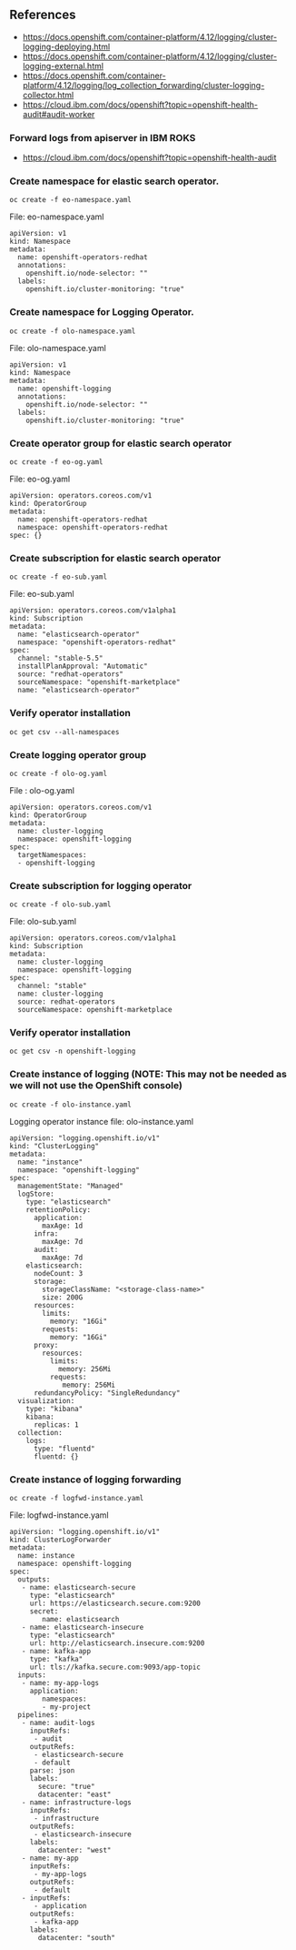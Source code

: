 ## References
- https://docs.openshift.com/container-platform/4.12/logging/cluster-logging-deploying.html
- https://docs.openshift.com/container-platform/4.12/logging/cluster-logging-external.html
- https://docs.openshift.com/container-platform/4.12/logging/log_collection_forwarding/cluster-logging-collector.html
- https://cloud.ibm.com/docs/openshift?topic=openshift-health-audit#audit-worker
### Forward logs from apiserver in IBM ROKS
- https://cloud.ibm.com/docs/openshift?topic=openshift-health-audit


### Create namespace for elastic search operator.

```
oc create -f eo-namespace.yaml
```

File: eo-namespace.yaml
```
apiVersion: v1
kind: Namespace
metadata:
  name: openshift-operators-redhat
  annotations:
    openshift.io/node-selector: ""
  labels:
    openshift.io/cluster-monitoring: "true"
```



### Create namespace for Logging Operator.

```
oc create -f olo-namespace.yaml
```

File: olo-namespace.yaml
```
apiVersion: v1
kind: Namespace
metadata:
  name: openshift-logging
  annotations:
    openshift.io/node-selector: ""
  labels:
    openshift.io/cluster-monitoring: "true"
```

### Create operator group for elastic search operator

```
oc create -f eo-og.yaml
```

File: eo-og.yaml
```
apiVersion: operators.coreos.com/v1
kind: OperatorGroup
metadata:
  name: openshift-operators-redhat
  namespace: openshift-operators-redhat
spec: {}
```


### Create subscription for elastic search operator

```
oc create -f eo-sub.yaml
```

File: eo-sub.yaml  
```
apiVersion: operators.coreos.com/v1alpha1
kind: Subscription
metadata:
  name: "elasticsearch-operator"
  namespace: "openshift-operators-redhat" 
spec:
  channel: "stable-5.5" 
  installPlanApproval: "Automatic" 
  source: "redhat-operators" 
  sourceNamespace: "openshift-marketplace"
  name: "elasticsearch-operator"
```

### Verify operator installation
```
oc get csv --all-namespaces
```

### Create logging operator group
```
oc create -f olo-og.yaml
```

File : olo-og.yaml
```
apiVersion: operators.coreos.com/v1
kind: OperatorGroup
metadata:
  name: cluster-logging
  namespace: openshift-logging
spec:
  targetNamespaces:
  - openshift-logging
```


### Create subscription for logging operator

```
oc create -f olo-sub.yaml
```

File: olo-sub.yaml
```
apiVersion: operators.coreos.com/v1alpha1
kind: Subscription
metadata:
  name: cluster-logging
  namespace: openshift-logging
spec:
  channel: "stable"
  name: cluster-logging
  source: redhat-operators
  sourceNamespace: openshift-marketplace
```


### Verify operator installation
```
oc get csv -n openshift-logging
```

### Create instance of logging (NOTE: This may not be needed as we will not use the OpenShift console)
```
oc create -f olo-instance.yaml
```


Logging operator instance file: olo-instance.yaml 
```
apiVersion: "logging.openshift.io/v1"
kind: "ClusterLogging"
metadata:
  name: "instance"
  namespace: "openshift-logging"
spec:
  managementState: "Managed"
  logStore:
    type: "elasticsearch"
    retentionPolicy:
      application:
        maxAge: 1d
      infra:
        maxAge: 7d
      audit:
        maxAge: 7d
    elasticsearch:
      nodeCount: 3
      storage:
        storageClassName: "<storage-class-name>"
        size: 200G
      resources:
        limits:
          memory: "16Gi"
        requests:
          memory: "16Gi"
      proxy:
        resources:
          limits:
            memory: 256Mi
          requests:
             memory: 256Mi
      redundancyPolicy: "SingleRedundancy"
  visualization:
    type: "kibana"
    kibana:
      replicas: 1
  collection:
    logs:
      type: "fluentd"
      fluentd: {}
```



### Create instance of logging forwarding 
```
oc create -f logfwd-instance.yaml
```

File: logfwd-instance.yaml
```
apiVersion: "logging.openshift.io/v1"
kind: ClusterLogForwarder
metadata:
  name: instance
  namespace: openshift-logging
spec:
  outputs:
   - name: elasticsearch-secure
     type: "elasticsearch"
     url: https://elasticsearch.secure.com:9200
     secret:
        name: elasticsearch
   - name: elasticsearch-insecure
     type: "elasticsearch"
     url: http://elasticsearch.insecure.com:9200
   - name: kafka-app
     type: "kafka"
     url: tls://kafka.secure.com:9093/app-topic
  inputs:
   - name: my-app-logs
     application:
        namespaces:
        - my-project
  pipelines:
   - name: audit-logs
     inputRefs:
      - audit
     outputRefs:
      - elasticsearch-secure
      - default
     parse: json
     labels:
       secure: "true"
       datacenter: "east"
   - name: infrastructure-logs
     inputRefs:
      - infrastructure
     outputRefs:
      - elasticsearch-insecure
     labels:
       datacenter: "west"
   - name: my-app
     inputRefs:
      - my-app-logs
     outputRefs:
      - default
   - inputRefs:
      - application
     outputRefs:
      - kafka-app
     labels:
       datacenter: "south"
```



